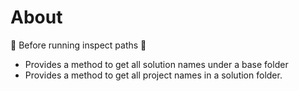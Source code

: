 ﻿# About

:stop_sign: Before running inspect paths :stop_sign:

- Provides a method to get all solution names under a base folder
- Provides a method to get all project names in a solution folder.



